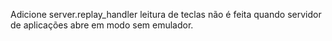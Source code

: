 Adicione server.replay_handler leitura de teclas não é feita quando servidor de aplicações abre em modo sem emulador.
